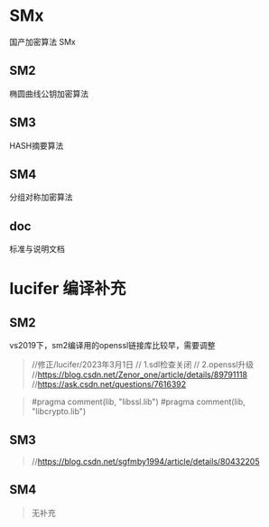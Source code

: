 # SMx
国产加密算法 SMx 
## SM2
椭圆曲线公钥加密算法
## SM3
HASH摘要算法
## SM4
分组对称加密算法
## doc
标准与说明文档


# lucifer 编译补充
## SM2

vs2019下，sm2编译用的openssl链接库比较早，需要调整

>//修正/lucifer/2023年3月1日
>// 1.sdl检查关闭
>// 2.openssl升级
>//https://blog.csdn.net/Zenor_one/article/details/89791118
>//https://ask.csdn.net/questions/7616392

>#pragma comment(lib, "libssl.lib")
>#pragma comment(lib, "libcrypto.lib")

## SM3

>//https://blog.csdn.net/sgfmby1994/article/details/80432205

## SM4

>无补充
